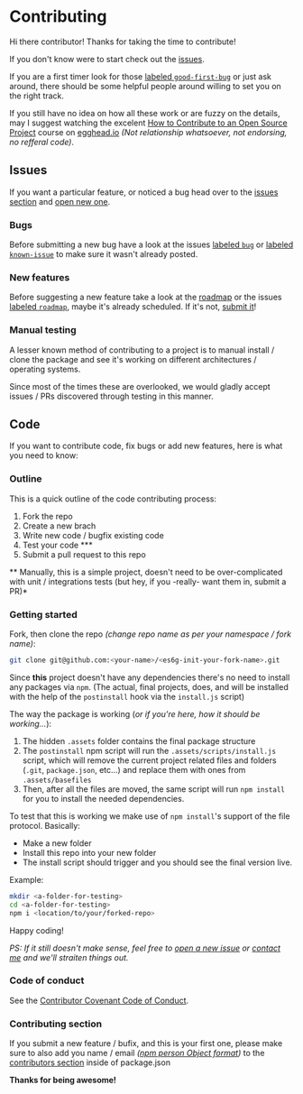 # Contributing

Hi there contributor! Thanks for taking the time to contribute!

If you don't know were to start check out the [issues](https://github.com/rdig/es6g-init/issues).

If you are a first timer look for those [labeled `good-first-bug`](https://github.com/rdig/es6g-init/issues?q=is%3Aissue+is%3Aopen+label%3Agood-first-bug) or just ask around, there should be some helpful people around willing to set you on the right track.

If you still have no idea on how all these work or are fuzzy on the details, may I suggest watching the excelent [How to Contribute to an Open Source Project](https://egghead.io/courses/how-to-contribute-to-an-open-source-project-on-github) course on [egghead.io](https://egghead.io/) *(Not relationship whatsoever, not endorsing, no refferal code)*.

## Issues

If you want a particular feature, or noticed a bug head over to the [issues section](https://github.com/rdig/es6g-init/issues) and [open new one](https://github.com/rdig/es6g-init/issues/new).

### Bugs

Before submitting a new bug have a look at the issues [labeled `bug`](https://github.com/rdig/es6g-init/issues?utf8=%E2%9C%93&q=label%3Abug%20) or [labeled `known-issue`](https://github.com/rdig/es6g-init/issues?utf8=%E2%9C%93&q=label%3Aknown-issue%20) to make sure it wasn't already posted.

### New features

Before suggesting a new feature take a look at the [roadmap](https://github.com/rdig/es6g-init#roadmap) or the issues [labeled `roadmap`](https://github.com/rdig/es6g-init/issues?utf8=%E2%9C%93&q=label%3Aroadmap%20), maybe it's already scheduled. If it's not, [submit it](https://github.com/rdig/es6g-init/issues/new)!

### Manual testing

A lesser known method of contributing to a project is to manual install / clone the package and see it's working on different architectures / operating systems.

Since most of the times these are overlooked, we would gladly accept issues / PRs discovered through testing in this manner.

## Code

If you want to contribute code, fix bugs or add new features, here is what you need to know:

### Outline

This is a quick outline of the code contributing process:

1. Fork the repo
2. Create a new brach
3. Write new code / bugfix existing code
4. Test your code ***
5. Submit a pull request to this repo

** Manually, this is a simple project, doesn't need to be over-complicated with unit / integrations tests (but hey, if you -really- want them in, submit a PR)*

### Getting started

Fork, then clone the repo *(change repo name as per your namespace / fork name)*:
```bash
git clone git@github.com:<your-name>/<es6g-init-your-fork-name>.git
```

Since **this** project doesn't have any dependencies there's no need to install any packages via `npm`. (The actual, final projects, does, and will be installed with the help of the `postinstall` hook via the `install.js` script)

The way the package is working (*or if you're here, how it should be working...*):
1. The hidden `.assets` folder contains the final package structure
2. The `postinstall` npm script will run the `.assets/scripts/install.js` script, which will remove the current project related files and folders (`.git`, `package.json`, etc...) and replace them with ones from `.assets/basefiles`
4. Then, after all the files are moved, the same script will run `npm install` for you to install the needed dependencies.

To test that this is working we make use of `npm install`'s support of the file protocol. Basically:
- Make a new folder
- Install this repo into your new folder
- The install script should trigger and you should see the final version live.

Example:
```bash
mkdir <a-folder-for-testing>
cd <a-folder-for-testing>
npm i <location/to/your/forked-repo>
```

Happy coding!

*PS: If it still doesn't make sense, feel free to [open a new issue](https://github.com/rdig/es6g-init/issues/new) or [contact me](./../package.json) and we'll straiten things out.*

### Code of conduct

See the [Contributor Covenant Code of Conduct](./CODE_OF_CONDUCT.md).

### Contributing section

If you submit a new feature / bufix, and this is your first one, please make sure to also add you name / email *([npm person Object format](https://docs.npmjs.com/files/package.json#people-fields-author-contributors))* to the [contributors section](./../package.json) inside of package.json

**Thanks for being awesome!**
